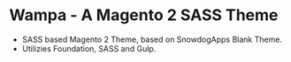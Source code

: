 # Wampa - A Magento 2 SASS Theme

* SASS based Magento 2 Theme, based on SnowdogApps Blank Theme.
* Utilizies Foundation, SASS and Gulp.
